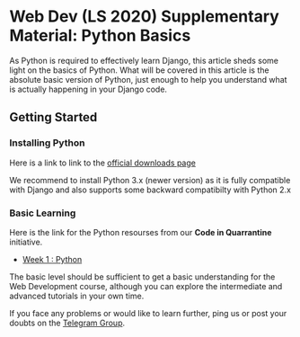 # Web Dev (LS 2020) Supplementary Material: Python Basics

As Python is required to effectively learn Django, this article sheds some light on the basics of Python. What will be covered in this article is the absolute basic version of Python, just enough to help you understand what is actually happening in your Django code.

## Getting Started

### Installing Python

Here is a link to link to the [official downloads page](https://wiki.python.org/moin/BeginnersGuide/Download)

We recommend to install Python 3.x (newer version) as it is fully compatible with Django and also supports some backward compatibilty with Python 2.x

### Basic Learning

Here is the link for the Python resourses from our __Code in Quarrantine__ initiative.
 - [Week 1 : Python](https://github.com/wncc/CodeInQuarantine/blob/master/Week_1_Python/README.md)

The basic level should be sufficient to get a basic understanding for the Web Development course, although you can explore the intermediate and advanced tutorials in your own time.


If you face any problems or would like to learn further, ping us or post your doubts on the [Telegram Group](https://t.me/joinchat/SOmrORRVjQmyIpCeUd-OYw).